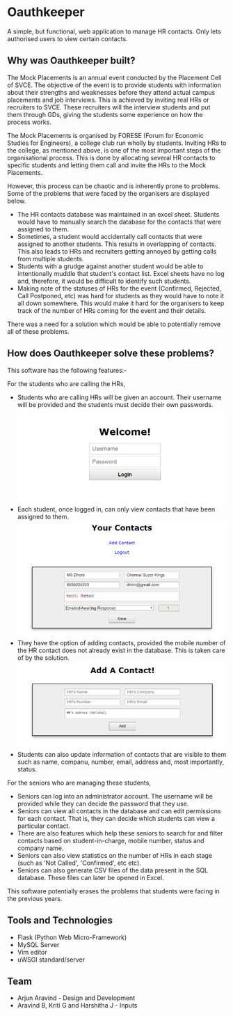 # Oauthkeeper
A simple, but functional, web application to manage HR contacts. Only lets authorised users to view certain contacts.

## Why was Oauthkeeper built?

The Mock Placements is an annual event conducted by the Placement Cell of SVCE. The objective of the event is to provide students with information about their strengths and weaknesses before they attend actual campus placements and job interviews. This is achieved by inviting real HRs or recruiters to SVCE. These recruiters will the interview students and put them through GDs, giving the students some experience on how the process works.

The Mock Placements is organised by FORESE (Forum for Economic Studies for Engineers), a college club run wholly by students. Inviting HRs to the college, as mentioned above, is one of the most important steps of the organisational process. This is done by allocating several HR contacts to specific students and letting them call and invite the HRs to the Mock Placements.

However, this process can be chaotic and is inherently prone to problems. Some of the problems that were faced by the organisers are displayed below.

* The HR contacts database was maintained in an excel sheet. Students would have to manually search the database for the contacts that were assigned to them.
* Sometimes, a student would accidentally call contacts that were assigned to another students. This results in overlapping of contacts. This also leads to HRs and recruiters getting annoyed by getting calls from multiple students.
* Students with a grudge against another student would be able to intentionally muddle that student's contact list. Excel sheets have no log and, therefore, it would be difficult to identify such students.
* Making note of the statuses of HRs for the event (Confirmed, Rejected, Call Postponed, etc) was hard for students as they would have to note it all down somewhere. This would make it hard for the organisers to keep track of the number of HRs coming for the event and their details.

There was a need for a solution which would be able to potentially remove all of these problems.

## How does Oauthkeeper solve these problems?

This software has the following features:-

For the students who are calling the HRs,

* Students who are calling HRs will be given an account. Their username will be provided and the students must decide their own passwords.
![alt text](https://raw.githubusercontent.com/ForeseTech/Oauthkeeper/master/static/img/github-screenshots/login.png)
* Each student, once logged in, can only view contacts that have been assigned to them.
![alt text](https://raw.githubusercontent.com/ForeseTech/Oauthkeeper/master/static/img/github-screenshots/contacts.png)
* They have the option of adding contacts, provided the mobile number of the HR contact does not already exist in the database. This is taken care of by the solution.
![alt text](https://raw.githubusercontent.com/ForeseTech/Oauthkeeper/master/static/img/github-screenshots/addcontact.png)
* Students can also update information of contacts that are visible to them such as name, companu, number, email, address and, most importantly, status.


For the seniors who are managing these students,

* Seniors can log into an administrator account. The username will be provided while they can decide the password that they use.
* Seniors can view all contacts in the database and can edit permissions for each contact. That is, they can decide which students can view a particular contact.
* There are also features which help these seniors to search for and filter contacts based on student-in-charge, mobile number, status and company name.
* Seniors can also view statistics on the number of HRs in each stage (such as 'Not Called', 'Confirmed', etc etc).
* Seniors can also generate CSV files of the data present in the SQL database. These files can later be opened in Excel.

This software potentially erases the problems that students were facing in the previous years.

## Tools and Technologies

* Flask (Python Web Micro-Framework)
* MySQL Server
* Vim editor
* uWSGI standard/server

## Team

* Arjun Aravind - Design and Development
* Aravind B, Kriti G and Harshitha J - Inputs

